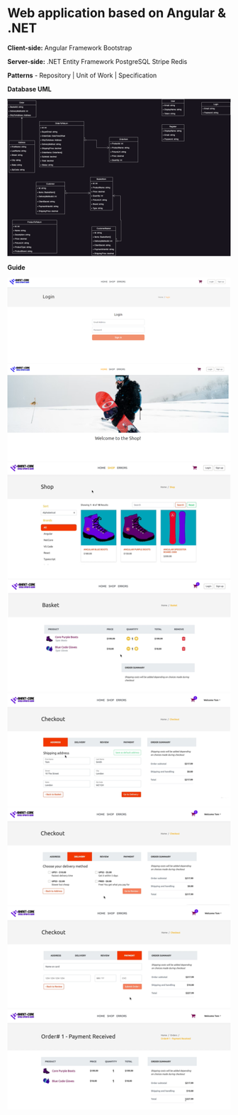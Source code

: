 # Web application based on Angular & .NET

**Client-side:**
Angular Framework 
Bootstrap

**Server-side:**
.NET 
Entity Framework
PostgreSQL
Stripe
Redis

**Patterns** - Repository | Unit of Work | Specification

**Database UML**

![api-uml](https://github.com/stashut/SkiNet/blob/master/img/api-uml.png) 

**Guide**

![LoginPage](https://github.com/stashut/SkiNet/blob/master/img/LoginPage.png)
![InitialPage](https://github.com/stashut/SkiNet/blob/master/img/InitialPage.png)
![ShopPage](https://github.com/stashut/SkiNet/blob/master/img/ShopPage.png)
![Basket](https://github.com/stashut/SkiNet/blob/master/img/BasketPage.png)
![Checkout](https://github.com/stashut/SkiNet/blob/master/img/Checkout.png)
![CheckoutDelivery](https://github.com/stashut/SkiNet/blob/master/img/Delivery.png)
![CheckoutPayment](https://github.com/stashut/SkiNet/blob/master/img/Payment.png)
![Order](https://github.com/stashut/SkiNet/blob/master/img/Order.png)

